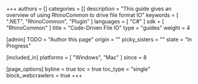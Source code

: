 +++
authors = []
categories = []
description = "This guide gives an overview of using RhinoCommon to drive file format IO"
keywords = [ ".NET", "RhinoCommon", "Plugin" ]
languages = [ "C#" ]
sdk = [ "RhinoCommon" ]
title = "Code-Driven File IO"
type = "guides"
weight = 4

[admin]
TODO = "Author this page"
origin = ""
picky_sisters = ""
state = "In Progress"

[included_in]
platforms = [ "Windows", "Mac" ]
since = 8

[page_options]
byline = true
toc = true
toc_type = "single"
block_webcrawlers = true
+++